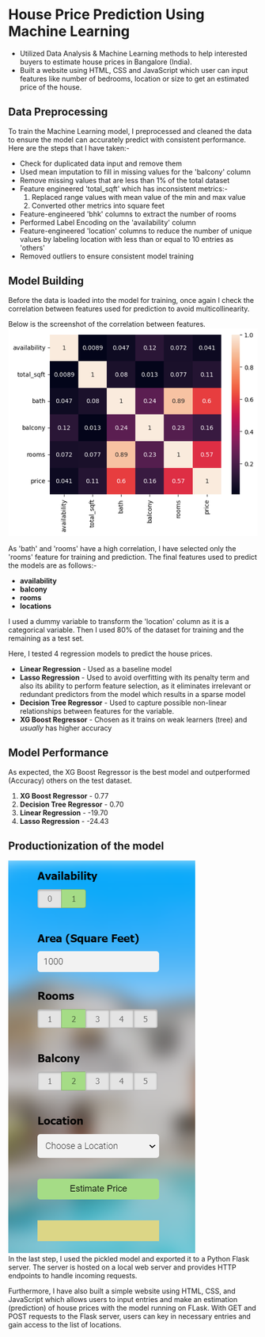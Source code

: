 # House Price Prediction Using Machine Learning
- Utilized Data Analysis & Machine Learning methods to help interested buyers to estimate house prices in Bangalore (India).
- Built a website using HTML, CSS and JavaScript which user can input features like number of bedrooms, location or size to get an estimated price of the house.

## Data Preprocessing
To train the Machine Learning model, I preprocessed and cleaned the data to ensure the model can accurately predict with consistent performance. Here are the steps that I have taken:-

- Check for duplicated data input and remove them
- Used mean imputation to fill in missing values for the 'balcony' column
- Remove missing values that are less than 1% of the total dataset
- Feature engineered 'total_sqft' which has inconsistent metrics:-
  1. Replaced range values with mean value of the min and max value
  2. Converted other metrics into square feet 
- Feature-engineered 'bhk' columns to extract the number of rooms
- Performed Label Encoding on the 'availability' column
- Feature-engineered 'location' columns to reduce the number of unique values by labeling location with less than or equal to 10 entries as 'others'
- Removed outliers to ensure consistent model training

## Model Building
Before the data is loaded into the model for training, once again I check the correlation between features used for prediction to avoid multicollinearity.

Below is the screenshot of the correlation between features.\
![Correlation between features](https://github.com/BryanNGYH/House-Price-Prediction-Project/blob/master/image/correlation_of_features.png?raw=true)

As 'bath' and 'rooms' have a high correlation, I have selected only the 'rooms' feature for training and prediction. The final features used to predict the models are as follows:-
- **availability**
- **balcony**
- **rooms**
- **locations**

I used a dummy variable to transform the 'location' column as it is a categorical variable. Then I used 80% of the dataset for training and the remaining as a test set.

Here, I tested 4 regression models to predict the house prices. 

- **Linear Regression** - Used as a baseline model
- **Lasso Regression** - Used to avoid overfitting with its penalty term and also its ability to perform feature selection, as it eliminates irrelevant or redundant predictors from the model which results in a sparse model
- **Decision Tree Regressor** - Used to capture possible non-linear relationships between features for the variable.
- **XG Boost Regressor** - Chosen as it trains on weak learners (tree) and *usually* has higher accuracy


## Model Performance
As expected, the XG Boost Regressor is the best model and outperformed (Accuracy) others on the test dataset.

1. **XG Boost Regressor** - 0.77
2. **Decision Tree Regressor** - 0.70
3. **Linear Regression** - -19.70
4. **Lasso Regression** - -24.43

## Productionization of the model
![UI](https://github.com/BryanNGYH/House-Price-Prediction-Project/blob/master/image/UI%20picture.png?raw=true)\
In the last step, I used the pickled model and exported it to a Python Flask server. The server is hosted on a local web server and provides HTTP endpoints to handle incoming requests.

Furthermore, I have also built a simple website using HTML, CSS, and JavaScript which allows users to input entries and make an estimation (prediction) of house prices with the model running on FLask. With GET and POST requests to the Flask server, users can key in necessary entries and gain access to the list of locations.
